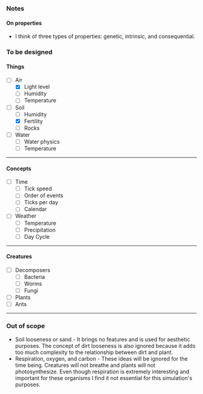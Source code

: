### Notes
#### On properties
- I think of three types of properties: genetic, intrinsic, and consequential.

### To be designed
#### Things
- [ ] Air
	- [x] Light level
	- [ ] Humidity
	- [ ] Temperature
- [ ] Soil
	- [ ] Humidity
	- [x] Fertility
	- [ ] Rocks
- [ ] Water
	- [ ] Water physics
	- [ ] Temperature
---
#### Concepts
- [ ] Time
	- [ ] Tick speed
	- [ ] Order of events
	- [ ] Ticks per day
	- [ ] Calendar
- [ ] Weather
	- [ ] Temperature
	- [ ] Precipitation
	- [ ] Day Cycle
---
#### Creatures
- [ ] Decomposers
	- [ ] Bacteria
	- [ ] Worms
	- [ ] Fungi
- [ ] Plants
- [ ] Ants
---
### Out of scope
- Soil looseness or sand - It brings no features and is used for aesthetic purposes. The concept of dirt looseness is also ignored because it adds too much complexity to the relationship between dirt and plant.
- Respiration, oxygen, and carbon - These ideas will be ignored for the time being. Creatures will not breathe and plants will not photosynthesize. Even though respiration is extremely interesting and important for these organisms I find it not essential for this simulation's purposes.